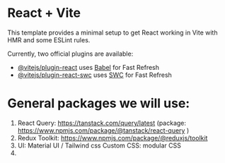 # React + Vite

This template provides a minimal setup to get React working in Vite with HMR and some ESLint rules.

Currently, two official plugins are available:

- [@vitejs/plugin-react](https://github.com/vitejs/vite-plugin-react/blob/main/packages/plugin-react/README.md) uses [Babel](https://babeljs.io/) for Fast Refresh
- [@vitejs/plugin-react-swc](https://github.com/vitejs/vite-plugin-react-swc) uses [SWC](https://swc.rs/) for Fast Refresh


# General packages we will use:

1. React Query: https://tanstack.com/query/latest (package: https://www.npmjs.com/package/@tanstack/react-query )
2. Redux Toolkit: https://www.npmjs.com/package/@reduxjs/toolkit 
3. UI: Material UI / Tailwind css 
    Custom CSS: modular CSS
4. 
